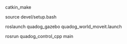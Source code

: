 catkin_make

source devel/setup.bash

roslaunch quadog_gazebo quadog_world_moveit.launch

rosrun quadog_control_cpp main
